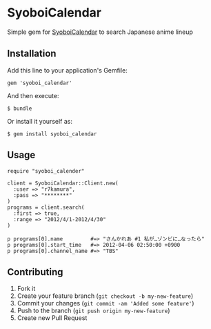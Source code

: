 # SyoboiCalendar

Simple gem for [SyoboiCalendar](http://cal.syoboi.jp/) to search Japanese anime lineup

## Installation

Add this line to your application's Gemfile:

    gem 'syoboi_calendar'

And then execute:

    $ bundle

Or install it yourself as:

    $ gem install syoboi_calendar

## Usage

```
require "syoboi_calender"

client = SyoboiCalendar::Client.new(
  :user => "r7kamura",
  :pass => "********"
)
programs = client.search(
  :first => true,
  :range => "2012/4/1-2012/4/30"
)

p programs[0].name         #=> "さんかれあ #1 私が…ゾンビに…なったら"
p programs[0].start_time   #=> 2012-04-06 02:50:00 +0900
p programs[0].channel_name #=> "TBS"
```

## Contributing

1. Fork it
2. Create your feature branch (`git checkout -b my-new-feature`)
3. Commit your changes (`git commit -am 'Added some feature'`)
4. Push to the branch (`git push origin my-new-feature`)
5. Create new Pull Request
